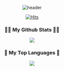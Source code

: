 <div align = "center">

![header](https://capsule-render.vercel.app/api?type=waving&height=280&section=header&color=gradient&customColorList=15&text=Hi!%20I'm%20Minji!&fontAlign=70)

[![Hits](https://hits.seeyoufarm.com/api/count/incr/badge.svg?url=https%3A%2F%2Fgithub.com%2Fziya312&count_bg=%23FF7F9D&title_bg=%238A8A8A&icon=&icon_color=%23E7E7E7&title=hits&edge_flat=false)](https://hits.seeyoufarm.com)

 <div align="center">
    <div>
      <h3 align="center">👩‍💻 My Github Stats 👩‍💻</h3>
      <a href="s">
        <img src="https://github-readme-stats.vercel.app/api?username=ziya312&theme=dracula&show_icons=true"/>
      </a>
    </div>
  <div>
    <div>
      <h3 align="center">🔡 My Top Languages 🔡</h3>
      <a href="s">
          <img src="https://github-readme-stats.vercel.app/api/top-langs/?username=ziya312&theme=dracula&show_icons=true" />
        </a>
    </div>
  </div>
</div>
